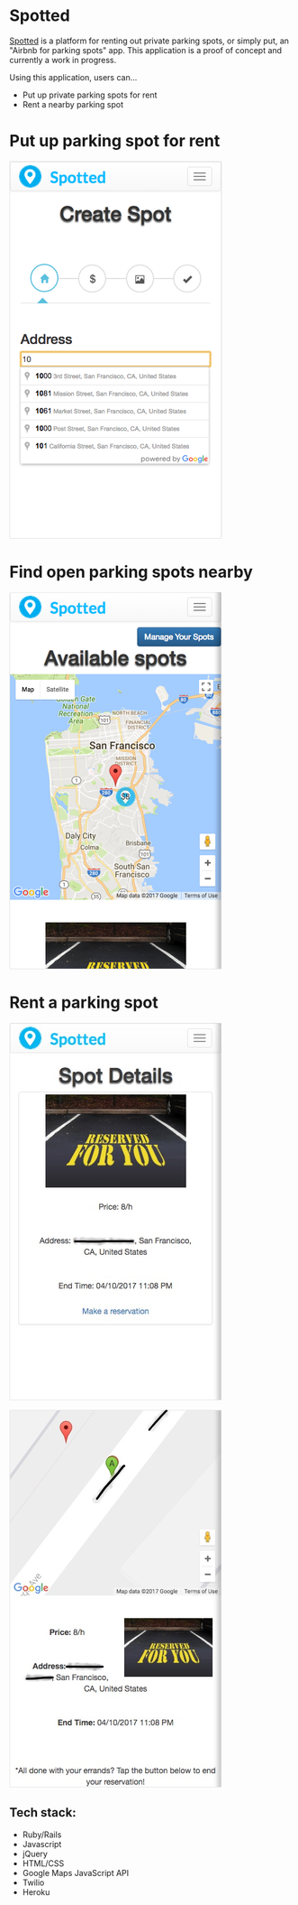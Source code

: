 # Spotted

[Spotted][] is a platform for renting out private parking spots, or simply put, an "Airbnb for parking spots" app.
This application is a proof of concept and currently a work in progress.

[Spotted]: https://spottedparking.herokuapp.com/ "Spotted"

Using this application, users can...
* Put up private parking spots for rent
* Rent a nearby parking spot


# Put up parking spot for rent

![alt tag](https://github.com/u-sky/Spotted/blob/master/rent-out-spot.png)


# Find open parking spots nearby

![alt tag](https://github.com/u-sky/Spotted/blob/master/find-spot.png)


# Rent a parking spot

![alt tag](https://github.com/u-sky/Spotted/blob/master/reserve-spot.jpg)

![alt tag](https://github.com/u-sky/Spotted/blob/master/reserve-spot-2.jpg)


## Tech stack:
* Ruby/Rails
* Javascript
* jQuery
* HTML/CSS
* Google Maps JavaScript API
* Twilio
* Heroku
